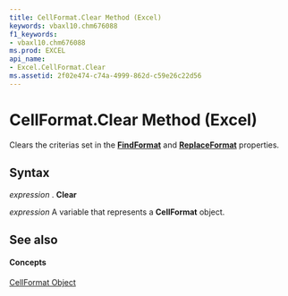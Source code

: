 ```yaml
---
title: CellFormat.Clear Method (Excel)
keywords: vbaxl10.chm676088
f1_keywords:
- vbaxl10.chm676088
ms.prod: EXCEL
api_name:
- Excel.CellFormat.Clear
ms.assetid: 2f02e474-c74a-4999-862d-c59e26c22d56
---
```



# CellFormat.Clear Method (Excel)

Clears the criterias set in the  **[FindFormat](application-findformat-property-excel.md)** and **[ReplaceFormat](application-replaceformat-property-excel.md)** properties.


## Syntax

 _expression_ . **Clear**

 _expression_ A variable that represents a **CellFormat** object.


## See also


#### Concepts


[CellFormat Object](cellformat-object-excel.md)

